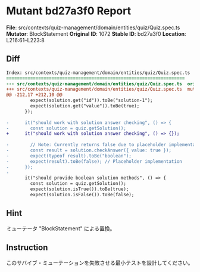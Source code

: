 # Mutant bd27a3f0 Report

**File**: src/contexts/quiz-management/domain/entities/quiz/Quiz.spec.ts
**Mutator**: BlockStatement
**Original ID**: 1072
**Stable ID**: bd27a3f0
**Location**: L216:61–L223:8

## Diff

```diff
Index: src/contexts/quiz-management/domain/entities/quiz/Quiz.spec.ts
===================================================================
--- src/contexts/quiz-management/domain/entities/quiz/Quiz.spec.ts	original
+++ src/contexts/quiz-management/domain/entities/quiz/Quiz.spec.ts	mutated #1072
@@ -212,17 +212,10 @@
         expect(solution.get("id")).toBe("solution-1");
         expect(solution.get("value")).toBe(true);
       });
 
-      it("should work with solution answer checking", () => {
-        const solution = quiz.getSolution();
+      it("should work with solution answer checking", () => {});
 
-        // Note: Currently returns false due to placeholder implementation
-        const result = solution.checkAnswer({ value: true });
-        expect(typeof result).toBe("boolean");
-        expect(result).toBe(false); // Placeholder implementation
-      });
-
       it("should provide boolean solution methods", () => {
         const solution = quiz.getSolution();
         expect(solution.isTrue()).toBe(true);
         expect(solution.isFalse()).toBe(false);
```

## Hint

ミューテータ "BlockStatement" による置換。

## Instruction

このサバイブ・ミューテーションを失敗させる最小テストを設計してください。
